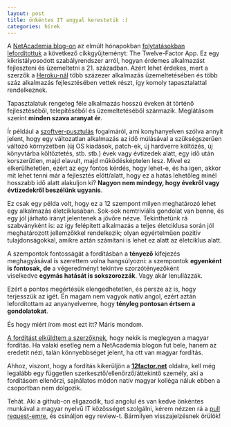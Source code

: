 ```yaml
---
layout: post
title: önkéntes IT angyal kerestetik :)
categories: hírek
---
```


A [NetAcademia blog-on](http://netacademia.blog.hu/) az elmúlt hónapokban [folytatásokban lefordítottuk](http://netacademia.blog.hu/tags/12FactorApp) a következő cikkgyűjteményt: The Twelve-Factor App. Ez egy kikristályosodott szabályrendszer arról, hogyan érdemes alkalmazást fejleszteni és üzemeltetni a 21. században. Azért lehet érdekes, mert a szerzők a [Heroku-nál](https://12factor.net/) több százezer alkalmazás üzemeltetésében és több száz alkalmazás fejlesztésében vettek részt, így komoly tapasztalattal rendelkeznek.

Tapasztalatuk rengeteg féle alkalmazás hosszú éveken át történő fejlesztéséből, telepítéséből és üzemeltetéséből származik. Meglátásom szerint **minden szava aranyat ér**.

Ír például a [szoftver-pusztulás](https://en.wikipedia.org/wiki/Software_rot) fogalmáról, ami konyhanyelven szólva annyit jelent, hogy egy változatlan alkalmazás az idő múlásával a szükségszerűen változó környzetben (új OS kiadások, patch-ek, új hardverre költözés, új könyvtárba költöztetés, stb. stb.) évek vagy évtizedek alatt, egy idő után korszerűtlen, majd elavult, majd működésképtelen lesz. Mivel ez elkerülhetetlen, ezért az egy fontos kérdés, hogy lehet-e, és ha igen, akkor mit lehet tenni már a fejlesztés előtt/alatt, hogy ez a hatás lehetőleg minél hosszabb idő alatt alakuljon ki? **Nagyon nem mindegy, hogy évekről vagy évtizedekről beszélünk ugyanis**.

Ez csak egy példa volt, hogy ez a 12 szempont milyen meghatározó lehet egy alkalmazás életciklusában. Sok-sok nemtriviális gondolat van benne, és egy jól járható irányt jelentenek a jövőre nézve. Tekinthetünk rá szabványként is: az így felépített alkalmazás a teljes életciklusa során jól meghatározott jellemzőkkel rendelkezik; olyan egyértelműen pozitív tulajdonságokkal, amikre aztán számítani is lehet ez alatt az életciklus alatt.

A szempontok fontosságát a fordításban a **tényező** kifejezés meghagyásával is szerettem volna hangsúlyozni: a szempontok **egyenként is fontosak, de** a végeredményt tekintve szorzótényezőként viselkedve **egymás hatását is sokszorozzák**. Vagy akár lenullázzák.

Ezért a pontos megértésük elengedhetetlen, és persze az is, hogy terjesszük az igét. Én magam nem vagyok natív angol, ezért aztán lefordítottam az anyanyelvemre, hogy **tényleg pontosan értsem a gondolatokat**.

És hogy miért írom most ezt itt? Máris mondom.

[A fordítást elküldtem a szerzőknek](https://github.com/heroku/12factor/pull/180), hogy nekik is meglegyen a magyar fordítás. Ha valaki esetleg nem a NetAcademia blogon fut bele, hanem az eredetit nézi, talán könnyebbséget jelent, ha ott van magyar fordítás.

Ahhoz, viszont, hogy a fordítás kikerüljön a **[12factor.net](12factor.net)** oldalra, kell még legalább egy független szerkesztő/ellenőrző/áttekintő személy, aki a fordításom ellenőrzi, sajnálatos módon natív magyar kolléga náluk ebben a csoportban nem dolgozik.

Tehát. Aki a github-on eligazodik, tud angolul és van kedve önkéntes munkával a magyar nyelvű IT közösséget szolgálni, kérem nézzen rá a [pull request-emre](https://github.com/heroku/12factor/pull/180), és csináljon egy review-t. Bármilyen visszajelzésnek örülök!